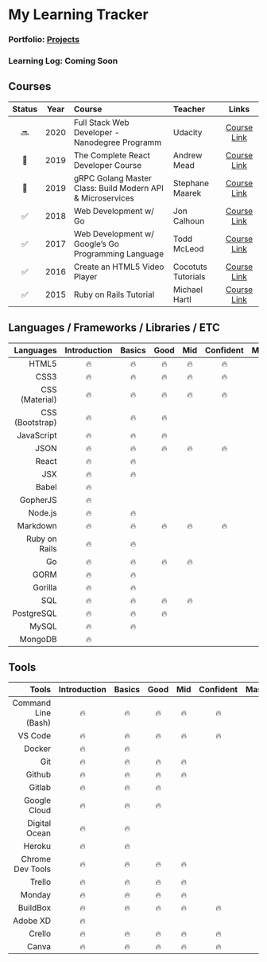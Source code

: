 # My Learning Tracker

### Portfolio: [Projects](https://oneware.io/projects)
### Learning Log: Coming Soon


## Courses

|       Status       |  Year   |         Course         |     Teacher     |                    Links                  |
| :----------------: | :-----: | :--------------------- |  :------------- | :---------------------------------------: |
|       :soon:     |   2020  |  Full Stack Web Developer - Nanodegree Programm  |   Udacity  | [Course Link](https://www.udacity.com/course/full-stack-web-developer-nanodegree--nd0044) |
|       :wrench:     |   2019  |  The Complete React Developer Course  |    Andrew Mead  | [Course Link](https://www.udemy.com/course/react-2nd-edition/) |
|       :wrench:     |   2019  |  gRPC Golang Master Class: Build Modern API & Microservices  |    Stephane Maarek  | [Course Link](https://www.udemy.com/course/grpc-golang/) |
| :white_check_mark: |   2018  |  Web Development w/ Go  |    Jon Calhoun    | [Course Link](https://www.usegolang.com/)     |
| :white_check_mark: |   2017  |  Web Development w/ Google’s Go Programming Language  |    Todd McLeod    | [Course Link](https://www.udemy.com/course/go-programming-language/)     |
| :white_check_mark: |   2016  |  Create an HTML5 Video Player |   Cocotuts Tutorials  | [Course Link](https://www.udemy.com/course/draft/294794/) |
| :white_check_mark: |   2015  |  Ruby on Rails Tutorial       |    Michael Hartl      | [Course Link](https://www.railstutorial.org/) |


## Languages / Frameworks / Libraries / ETC

| Languages       | Introduction  |  Basics |   Good  |   Mid   |   Confident   |  Master |
| --------------: | :-----------: |  :----: |  :----: |  :----: |  :---------:  |  :----: |
| HTML5           |    :fire:     |  :fire: |  :fire: |  :fire: |     :fire:    |         |
| CSS3            |    :fire:     |  :fire: |  :fire: |  :fire: |     :fire:    |         |
| CSS (Material)  |    :fire:     |  :fire: |  :fire: |  :fire: |     :fire:    |         |
| CSS (Bootstrap) |    :fire:     |  :fire: |  :fire: |         |               |         |
| JavaScript      |    :fire:     |  :fire: |  :fire: |         |               |         |
| JSON            |    :fire:     |  :fire: |  :fire: |  :fire: |     :fire:    |         |
| React           |    :fire:     |  :fire: |         |         |               |         |
| JSX             |    :fire:     |  :fire: |         |         |               |         |
| Babel           |    :fire:     |         |         |         |               |         |
| GopherJS        |    :fire:     |         |         |         |               |         |
| Node.js         |    :fire:     |  :fire: |         |         |               |         |
| Markdown        |    :fire:     |  :fire: |  :fire: |  :fire: |     :fire:    |         |
| Ruby on Rails   |    :fire:     |  :fire: |         |         |               |         |
| Go              |    :fire:     |  :fire: |  :fire: |  :fire: |               |         |
| GORM            |    :fire:     |  :fire: |         |         |               |         |
| Gorilla         |    :fire:     |  :fire: |         |         |               |         |
| SQL             |    :fire:     |  :fire: |  :fire: |  :fire: |               |         |
| PostgreSQL      |    :fire:     |  :fire: |  :fire: |         |               |         |
| MySQL           |    :fire:     |  :fire: |         |         |               |         |
| MongoDB         |    :fire:     |         |         |         |               |         |


## Tools 

| Tools                  | Introduction  |  Basics |   Good  |   Mid   |   Confident   |  Master |
| ---------------------: | :-----------: |  :----: |  :----: |  :----: |  :---------:  |  :----: |
| Command Line (Bash)    |    :fire:     |  :fire: |  :fire: |  :fire: |    :fire:     |         |
| VS Code                |    :fire:     |  :fire: |  :fire: |  :fire: |    :fire:     |         |
| Docker                 |    :fire:     |  :fire: |         |         |               |         |
| Git                    |    :fire:     |  :fire: |  :fire: |  :fire: |               |         |
| Github                 |    :fire:     |  :fire: |  :fire: |  :fire: |               |         |
| Gitlab                 |    :fire:     |  :fire: |  :fire: |         |               |         |
| Google Cloud           |    :fire:     |  :fire: |  :fire: |         |               |         |
| Digital Ocean          |    :fire:     |  :fire: |         |         |               |         |
| Heroku                 |    :fire:     |  :fire: |         |         |               |         |
| Chrome Dev Tools       |    :fire:     |  :fire: |  :fire: |  :fire: |               |         |
| Trello                 |    :fire:     |  :fire: |  :fire: |  :fire: |               |         |
| Monday                 |    :fire:     |  :fire: |  :fire: |  :fire: |               |         |
| BuildBox               |    :fire:     |  :fire: |  :fire: |  :fire: |    :fire:     |         |
| Adobe XD               |    :fire:     |         |         |         |               |         |
| Crello                 |    :fire:     |  :fire: |  :fire: |  :fire: |    :fire:     |         |
| Canva                  |    :fire:     |  :fire: |  :fire: |  :fire: |    :fire:     |         |
